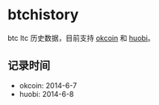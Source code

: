 
# btchistory

btc ltc 历史数据，目前支持 [okcoin](http://www.okcoin.com/) 和 [huobi](http://www.huobi.com/)。

## 记录时间

- okcoin: 	2014-6-7
- huobi: 	2014-6-8


